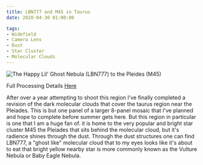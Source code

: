 ```yaml
---
title: LBN777 and M45 in Taurus
date: 2020-04-30 01:00:00

tags:
- Widefield
- Camera Lens
- Dust
- Star Cluster
- Molecular Clouds
---
```


![The Happy Lil' Ghost Nebula (LBN777) to the Pleides (M45)](/Widefield/Taurus/P3.123x120s.integration.Crop.DBE.BN.CC.Solved.PCC.NR.Processed.Draft3.Web.jpg "The Happy Lil' Ghost Nebula (LBN777) to the Pleides (M45)")

Full Processing Details [Here](/Widefield/Taurus/P3/)

After over a year attempting to shoot this region I've finally completed a revision of the dark molecular clouds that cover the taurus region near the Pleiades.  This is but one panel of a larger 8-panel mosaic that I've planned and hope to complete before summer gets here.  But this region in particular is one that I am a huge fan of.  it is home to the very popular and bright star cluster M45 the Pleiades that sits behind the molecular cloud, but it's radience shines through the dust.  Through the dust structures one can find LBN777, a "ghost like" molecular cloud that to my eyes looks like it's about to eat that bright yellow nearby star is more commonly known as the Vulture Nebula or Baby Eagle Nebula.  
